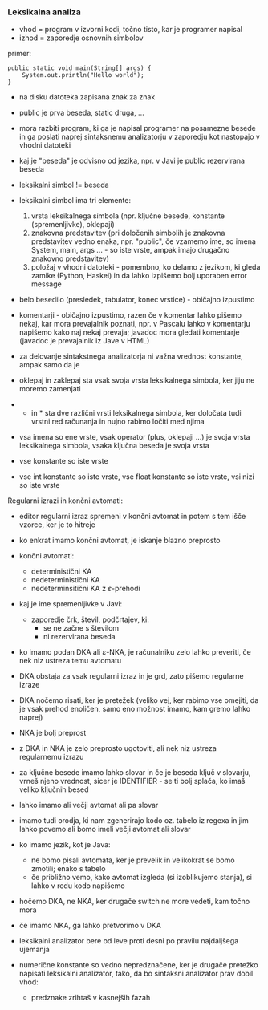 ### Leksikalna analiza

- vhod = program v izvorni kodi, točno tisto, kar je programer napisal
- izhod = zaporedje osnovnih simbolov

primer:
```
public static void main(String[] args) {
	System.out.println("Hello world");
}
```
- na disku datoteka zapisana znak za znak
- public je prva beseda, static druga, ...
- mora razbiti program, ki ga je napisal programer na posamezne besede in ga poslati naprej sintaksnemu analizatorju v zaporedju kot nastopajo v vhodni datoteki
- kaj je "beseda" je odvisno od jezika, npr. v Javi je public rezervirana beseda
- leksikalni simbol != beseda
- leksikalni simbol ima tri elemente:
	1. vrsta leksikalnega simbola (npr. ključne besede, konstante (spremenljivke), oklepaji)
	2. znakovna predstavitev (pri določenih simbolih je znakovna predstavitev vedno enaka, npr. "public", če vzamemo ime, so imena System, main, args ... - so iste vrste, ampak imajo drugačno znakovno predstavitev)
	3. položaj v vhodni datoteki - pomembno, ko delamo z jezikom, ki gleda zamike (Python, Haskel) in da lahko izpišemo bolj uporaben error message

- belo besedilo (presledek, tabulator, konec vrstice) - običajno izpustimo
- komentarji - običajno izpustimo, razen če v komentar lahko pišemo nekaj, kar mora prevajalnik poznati, npr. v Pascalu lahko v komentarju napišemo kako naj nekaj prevaja; javadoc mora gledati komentarje (javadoc je prevajalnik iz Jave v HTML)

- za delovanje sintakstnega analizatorja ni važna vrednost konstante, ampak samo da je

- oklepaj in zaklepaj sta vsak svoja vrsta leksikalnega simbola, ker jiju ne moremo zamenjati
- + in \* sta dve različni vrsti leksikalnega simbola, ker določata tudi vrstni red računanja in nujno rabimo ločiti med njima
- vsa imena so ene vrste, vsak operator (plus, oklepaji ...) je svoja vrsta leksikalnega simbola, vsaka ključna beseda je svoja vrsta
- vse konstante so iste vrste
- vse int konstante so iste vrste, vse float konstante so iste vrste, vsi nizi so iste vrste

Regularni izrazi in končni avtomati:
- editor regularni izraz spremeni v končni avtomat in potem s tem išče vzorce, ker je to hitreje
- ko enkrat imamo končni avtomat, je iskanje blazno preprosto
- končni avtomati:
	- deterministični KA
	- nedeterministični KA
	- nedeterminsitični KA z $\varepsilon$-prehodi
- kaj je ime spremenljivke v Javi:
	- zaporedje črk, števil, podčrtajev, ki:
		- se ne začne s številom
		- ni rezervirana beseda
- ko imamo podan DKA ali $\varepsilon$-NKA, je računalniku zelo lahko preveriti, če nek niz ustreza temu avtomatu
- DKA obstaja za vsak regularni izraz in je grd, zato pišemo regularne izraze
- DKA nočemo risati, ker je pretežek (veliko vej, ker rabimo vse omejiti, da je vsak prehod enoličen, samo eno možnost imamo, kam gremo lahko naprej)
- NKA je bolj preprost
- z DKA in NKA je zelo preprosto ugotoviti, ali nek niz ustreza regularnemu izrazu

- za ključne besede imamo lahko slovar in če je beseda ključ v slovarju, vrneš njeno vrednost, sicer je IDENTIFIER - se ti bolj splača, ko imaš veliko ključnih besed
- lahko imamo ali večji avtomat ali pa slovar
- imamo tudi orodja, ki nam zgenerirajo kodo oz. tabelo iz regexa in jim lahko povemo ali bomo imeli večji avtomat ali slovar

- ko imamo jezik, kot je Java:
	- ne bomo pisali avtomata, ker je prevelik in velikokrat se bomo zmotili; enako s tabelo
	- če približno vemo, kako avtomat izgleda (si izoblikujemo stanja), si lahko v redu kodo napišemo

- hočemo DKA, ne NKA, ker drugače switch ne more vedeti, kam točno mora
- če imamo NKA, ga lahko pretvorimo v DKA

- leksikalni analizator bere od leve proti desni po pravilu najdaljšega ujemanja
- numerične konstante so vedno nepredznačene, ker je drugače pretežko napisati leksikalni analizator, tako, da bo sintaksni analizator prav dobil vhod:
	- predznake zrihtaš v kasnejših fazah